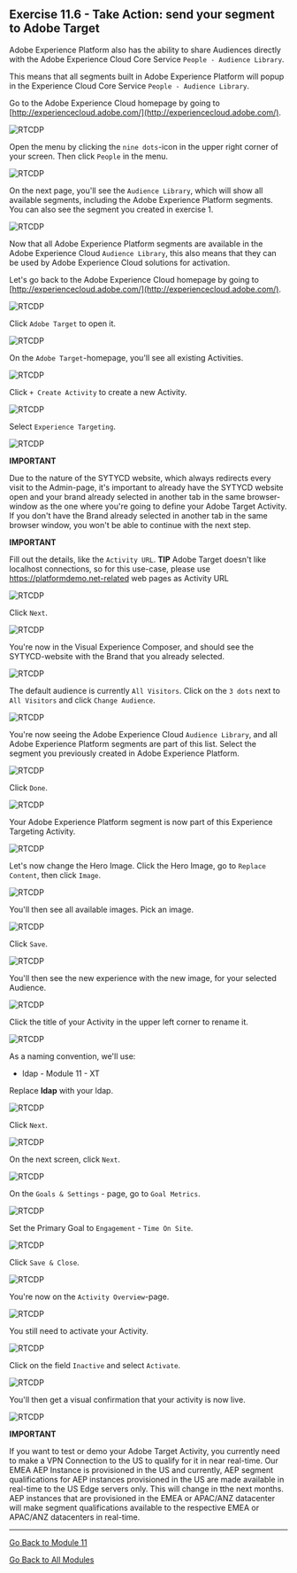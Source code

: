 ## Exercise 11.6 - Take Action: send your segment to Adobe Target

Adobe Experience Platform also has the ability to share Audiences directly with the Adobe Experience Cloud Core Service ``People - Audience Library``.

This means that all segments built in Adobe Experience Platform will popup in the Experience Cloud Core Service ``People - Audience Library``.

Go to the Adobe Experience Cloud homepage by going to [http://experiencecloud.adobe.com/](http://experiencecloud.adobe.com/).

![RTCDP](./images/excl.png)

Open the menu by clicking the ``nine dots``-icon in the upper right corner of your screen. Then click ``People`` in the menu.

![RTCDP](./images/excl1.png)

On the next page, you'll see the ``Audience Library``, which will show all available segments, including the Adobe Experience Platform segments. You can also see the segment you created in exercise 1.

![RTCDP](./images/excl2.png)

Now that all Adobe Experience Platform segments are available in the Adobe Experience Cloud ``Audience Library``, this also means that they can be used by Adobe Experience Cloud solutions for activation. 

Let's go back to the Adobe Experience Cloud homepage by going to [http://experiencecloud.adobe.com/](http://experiencecloud.adobe.com/).

![RTCDP](./images/excl.png)

Click ``Adobe Target`` to open it.

![RTCDP](./images/exclat.png)

On the ``Adobe Target``-homepage, you'll see all existing Activities. 

![RTCDP](./images/exclatov.png)

Click ``+ Create Activity`` to create a new Activity.

![RTCDP](./images/exclatcr.png)

Select ``Experience Targeting``.

![RTCDP](./images/exclatcrxt.png)

**IMPORTANT**

Due to the nature of the SYTYCD website, which always redirects every visit to the Admin-page, it's important to already have the SYTYCD website open and your brand already selected in another tab in the same browser-window as the one where you're going to define your Adobe Target Activity. If you don't have the Brand already selected in another tab in the same browser window, you won't be able to continue with the next step.

**IMPORTANT**

Fill out the details, like the ``Activity URL``. **TIP** Adobe Target doesn't like localhost connections, so for this use-case, please use https://platformdemo.net-related web pages as Activity URL

![RTCDP](./images/exclatcrxtdtl.png)

Click ``Next``.

![RTCDP](./images/exclatcrxtdtlnext.png)

You're now in the Visual Experience Composer, and should see the SYTYCD-website with the Brand that you already selected.

![RTCDP](./images/exclatvec.png)

The default audience is currently ``All Visitors``. Click on the ``3 dots`` next to ``All Visitors`` and click ``Change Audience``.

![RTCDP](./images/exclatveccha.png)

You're now seeing the Adobe Experience Cloud ``Audience Library``, and all Adobe Experience Platform segments are part of this list. Select the segment you previously created in Adobe Experience Platform.

![RTCDP](./images/exclatvecchaud.png)

Click ``Done``.

![RTCDP](./images/exclatvecchadone.png)

Your Adobe Experience Platform segment is now part of this Experience Targeting Activity.

![RTCDP](./images/exclatvecchaok.png)

Let's now change the Hero Image. Click the Hero Image, go to ``Replace Content``, then click ``Image``.

![RTCDP](./images/exclatveccta.png)

You'll then see all available images. Pick an image.

![RTCDP](./images/exclatvecctaimg.png)

Click ``Save``.

![RTCDP](./images/exclatvecctaimgsave.png)

You'll then see the new experience with the new image, for your selected Audience.

![RTCDP](./images/exclatvecctaimgsaved.png)

Click the title of your Activity in the upper left corner to rename it.

![RTCDP](./images/exclatvecname.png)

As a naming convention, we'll use:

* ldap - Module 11 - XT

Replace **ldap** with your ldap.

![RTCDP](./images/exclatvecnamen.png)

Click ``Next``.

![RTCDP](./images/exclatvecnamenext.png)

On the next screen, click ``Next``.

![RTCDP](./images/vec1.png)

On the ``Goals & Settings`` - page, go to ``Goal Metrics``.

![RTCDP](./images/vec2.png)

Set the Primary Goal to ``Engagement`` - ``Time On Site``.

![RTCDP](./images/vec3.png)

Click ``Save & Close``.

![RTCDP](./images/vecsave.png)

You're now on the ``Activity Overview``-page. 

![RTCDP](./images/vecsave.png)

You still need to activate your Activity.

![RTCDP](./images/vec5.png)

Click on the field ``Inactive`` and select ``Activate``.

![RTCDP](./images/vec6.png)

You'll then get a visual confirmation that your activity is now live.

![RTCDP](./images/veclive.png)

**IMPORTANT**

If you want to test or demo your Adobe Target Activity, you currently need to make a VPN Connection to the US to qualify for it in near real-time. Our EMEA AEP Instance is provisioned in the US and currently, AEP segment qualifications for AEP instances provisioned in the US are made available in real-time to the US Edge servers only. 
This will change in tthe next months. 
AEP instances that are provisioned in the EMEA or APAC/ANZ datacenter will make segment qualifications available to the respective EMEA or APAC/ANZ datacenters in real-time. 

---

[Go Back to Module 11](./README.md)

[Go Back to All Modules](../README.md)
